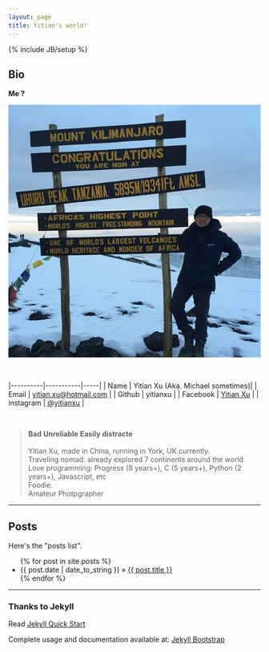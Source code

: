 ```yaml
---
layout: page
title: Yitian's world!
---
```

{% include JB/setup %}


## Bio
__Me ?__


![alt text][logo]

[logo]: https://github.com/yitianxu/yitianxu.github.io/blob/master/image/self.png?raw=true
<br />

|----------|-----------|-----|
| Name   | Yitian Xu (Aka. Michael sometimes)| 
| Email  | yitian.xu@hotmail.com | 
| Github | yitianxu | 
| Facebook  | [Yitian Xu](https://www.facebook.com/yitian.xu) |
| instagram | [@yitianxu](https://www.instagram.com/yitianxu/?hl=en) |

<br />

> **Bad** **Unreliable** **Easily distracte** <br />
> <br />
> Yitian Xu, made in China, running in York, UK.currently.  
> Traveling nomad: already explored 7 continents around the world.  <br />
> Love programming: Progress (8 years+), C (5 years+), Python (2 years+), Javascript, etc <br />
> Foodie. <br />
> Amateur Photpgrapher



----

## Posts


Here's the "posts list".

<ul class="posts">
  {% for post in site.posts %}
    <li><span>{{ post.date | date_to_string }}</span> &raquo; <a href="{{ BASE_PATH }}{{ post.url }}">{{ post.title }}</a></li>
  {% endfor %}
</ul>


---

### Thanks to Jekyll

Read [Jekyll Quick Start](http://jekyllbootstrap.com/usage/jekyll-quick-start.html)

Complete usage and documentation available at: [Jekyll Bootstrap](http://jekyllbootstrap.com)

